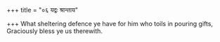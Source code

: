 +++
title = "०६ यद्वः श्रान्ताय"

+++
What sheltering defence ye have for him who toils in pouring gifts,  
     Graciously bless ye us therewith.